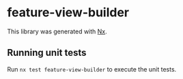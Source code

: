 # feature-view-builder

This library was generated with [Nx](https://nx.dev).

## Running unit tests

Run `nx test feature-view-builder` to execute the unit tests.
